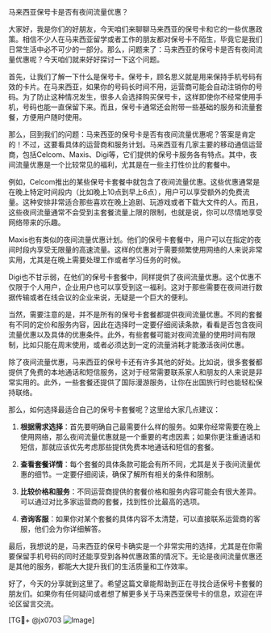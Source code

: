 马来西亚保号卡是否有夜间流量优惠？

大家好，我是你们的好朋友，今天咱们来聊聊马来西亚的保号卡和它的一些优惠政策。相信不少人在马来西亚留学或者工作的朋友都对保号卡不陌生，毕竟它是我们日常生活中必不可少的一部分。那么，问题来了：马来西亚的保号卡是否有夜间流量优惠呢？今天咱们就来好好探讨一下这个问题。

首先，让我们了解一下什么是保号卡。保号卡，顾名思义就是用来保持手机号码有效的卡片。在马来西亚，如果你的号码长时间不用，运营商可能会自动注销你的号码。为了防止这种情况发生，很多人会选择购买保号卡，这样即使你不经常使用手机，号码也能一直保留下来。而且，保号卡通常还会附带一些基础的服务和流量套餐，方便用户随时使用。

那么，回到我们的问题：马来西亚的保号卡是否有夜间流量优惠呢？答案是肯定的！不过，这要看具体的运营商和服务计划。马来西亚有几家主要的移动通信运营商，包括Celcom、Maxis、Digi等，它们提供的保号卡服务各有特点。其中，夜间流量优惠是一个比较常见的福利，尤其是在一些主打性价比的套餐中。

例如，Celcom推出的某些保号卡套餐中就包含了夜间流量优惠。这些优惠通常是在晚上特定时间段内（比如晚上10点到早上6点），用户可以享受额外的免费流量。这种安排非常适合那些喜欢在晚上追剧、玩游戏或者下载大文件的人。而且，这些夜间流量通常不会受到主套餐流量上限的限制，也就是说，你可以尽情地享受网络带来的乐趣。

Maxis也有类似的夜间流量优惠计划。他们的保号卡套餐中，用户可以在指定的夜间时段内享受无限量的高速流量。这样的优惠对于需要频繁使用网络的人来说非常实用，尤其是在晚上需要处理工作或者学习任务的时候。

Digi也不甘示弱，在他们的保号卡套餐中，同样提供了夜间流量优惠。这个优惠不仅限于个人用户，企业用户也可以享受到这一福利。这对于那些需要在夜间进行数据传输或者在线会议的企业来说，无疑是一个巨大的便利。

当然，需要注意的是，并不是所有的保号卡套餐都提供夜间流量优惠。不同的套餐有不同的定价和服务内容，因此在选择时一定要仔细阅读条款，看看是否包含夜间流量优惠以及具体的优惠条件。此外，有些套餐可能对夜间流量的使用时间有限制，比如只能在周末使用，或者必须达到一定的流量消耗才能激活夜间优惠。

除了夜间流量优惠，马来西亚的保号卡还有许多其他的好处。比如说，很多套餐都提供了免费的本地通话和短信服务，这对于经常需要联系家人和朋友的人来说是非常实用的。此外，一些套餐还提供了国际漫游服务，让你在出国旅行时也能轻松保持联络。

那么，如何选择最适合自己的保号卡套餐呢？这里给大家几点建议：

1. **根据需求选择**：首先要明确自己最需要什么样的服务。如果你经常需要在晚上使用网络，那么夜间流量优惠就是一个重要的考虑因素；如果你更注重通话和短信，那就应该优先考虑那些提供免费本地通话和短信的套餐。

2. **查看套餐详情**：每个套餐的具体条款可能会有所不同，尤其是关于夜间流量优惠的细节。一定要仔细阅读，确保了解所有相关的条件和限制。

3. **比较价格和服务**：不同运营商提供的套餐价格和服务内容可能会有很大差异。可以通过对比多家运营商的套餐，找到性价比最高的选项。

4. **咨询客服**：如果你对某个套餐的具体内容不太清楚，可以直接联系运营商的客服，他们会为你详细解答。

最后，我想说的是，马来西亚的保号卡确实是一个非常实用的选择，尤其是在你需要保留手机号码的同时还能享受到各种优惠政策的情况下。无论是夜间流量优惠还是其他的服务，都能大大提升我们的生活质量和工作效率。

好了，今天的分享就到这里了。希望这篇文章能帮助到正在寻找合适保号卡套餐的朋友们。如果你有任何疑问或者想了解更多关于马来西亚保号卡的信息，欢迎在评论区留言交流。

[TG💪+ @jx0703 ![Image](https://github.com/user-attachments/assets/dbca1d08-cadb-493c-b0ec-ad6f7a83f270)]